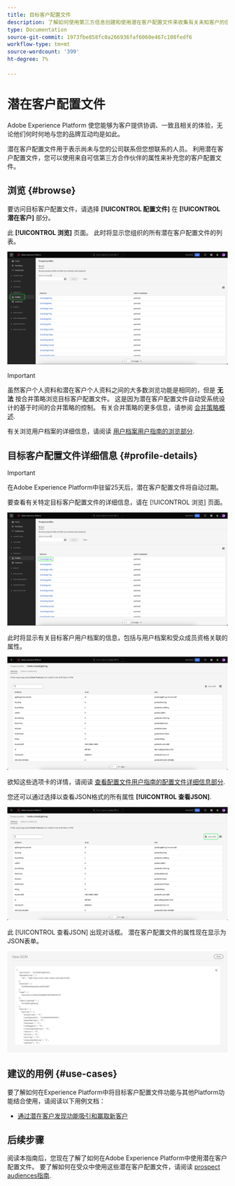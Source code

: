 ```yaml
---
title: 目标客户配置文件
description: 了解如何使用第三方信息创建和使用潜在客户配置文件来收集有关未知客户的信息。
type: Documentation
source-git-commit: 1973fbe858fc0a266936faf6060e467c108fedf6
workflow-type: tm+mt
source-wordcount: '399'
ht-degree: 7%

---
```



# 潜在客户配置文件

Adobe Experience Platform 使您能够为客户提供协调、一致且相关的体验，无论他们何时何地与您的品牌互动均是如此。

潜在客户配置文件用于表示尚未与您的公司联系但您想联系的人员。 利用潜在客户配置文件，您可以使用来自可信第三方合作伙伴的属性来补充您的客户配置文件。

## 浏览 {#browse}

要访问目标客户配置文件，请选择 **[!UICONTROL 配置文件]** 在 **[!UICONTROL 潜在客户]** 部分。

此 **[!UICONTROL 浏览]** 页面。 此时将显示您组织的所有潜在客户配置文件的列表。

![此 [!UICONTROL 配置文件] 按钮突出显示，显示 [!UICONTROL 浏览] 目标客户配置文件的页面。](../images/prospect-profile/browse-profiles.png)

>[!IMPORTANT]
>
>虽然客户个人资料和潜在客户个人资料之间的大多数浏览功能是相同的，但是 **无法** 按合并策略浏览目标客户配置文件。 这是因为潜在客户配置文件自动受系统设计的基于时间的合并策略的控制。 有关合并策略的更多信息，请参阅 [合并策略概述](../merge-policies/overview.md).

有关浏览用户档案的详细信息，请阅读 [用户档案用户指南的浏览部分](./user-guide.md#browse-identity).

## 目标客户配置文件详细信息 {#profile-details}

>[!IMPORTANT]
>
>在Adobe Experience Platform中驻留25天后，潜在客户配置文件将自动过期。

要查看有关特定目标客户配置文件的详细信息，请在 [!UICONTROL 浏览] 页面。

![潜在客户配置文件在浏览页面上突出显示。](../images/prospect-profile/select-specific-profile.png)

此时将显示有关目标客户用户档案的信息，包括与用户档案和受众成员资格关联的属性。

![此时将显示目标客户配置文件详细信息页面。](../images/prospect-profile/profile-details.png)

欲知这些选项卡的详情，请阅读 [查看配置文件用户指南的配置文件详细信息部分](./user-guide.md#profile-detail).

您还可以通过选择以查看JSON格式的所有属性 **[!UICONTROL 查看JSON]**.

![此 [!UICONTROL 查看JSON] “ prospect profile details ”页面上突出显示的按钮。](../images/prospect-profile/profile-select-view-json.png)

此 [!UICONTROL 查看JSON] 出现对话框。 潜在客户配置文件的属性现在显示为JSON表单。

![潜在客户配置文件的属性以JSON形式显示。](../images/prospect-profile/profile-view-json.png)

## 建议的用例 {#use-cases}

要了解如何在Experience Platform中将目标客户配置文件功能与其他Platform功能结合使用，请阅读以下用例文档：

- [通过潜在客户发现功能吸引和赢取新客户](../../rtcdp/partner-data/prospecting.md)

## 后续步骤

阅读本指南后，您现在了解了如何在Adobe Experience Platform中使用潜在客户配置文件。 要了解如何在受众中使用这些潜在客户配置文件，请阅读 [prospect audiences指南](../../segmentation/ui/prospect-audience.md).
